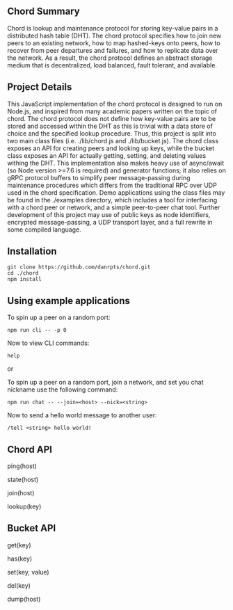 ## Chord Summary
Chord is lookup and maintenance protocol for storing key-value pairs in a distributed hash table (DHT). The chord protocol specifies how to join new peers to an existing network, how to map hashed-keys onto peers, how to recover from peer departures and failures, and how to replicate data over the network. As a result, the chord protocol defines an abstract storage medium that is decentralized, load balanced, fault tolerant, and available.

## Project Details
This JavaScript implementation of the chord protocol is designed to run on Node.js, and inspired from many academic papers written on the topic of chord. The chord protocol does not define how key-value pairs are to be stored and accessed within the DHT as this is trivial with a data store of choice and the specified lookup procedure. Thus, this project is split into two main class files (i.e. ./lib/chord.js and ./lib/bucket.js). The chord class exposes an API for creating peers and looking up keys, while the bucket class exposes an API for actually getting, setting, and deleting values withing the DHT. This implementation also makes heavy use of async/await (so Node version >=7.6 is required) and generator functions; it also relies on gRPC protocol buffers to simplify peer message-passing during maintenance procedures which differs from the traditional RPC over UDP used in the chord specification. Demo applications using the class files may be found in the ./examples directory, which includes a tool for interfacing with a chord peer or network, and a simple peer-to-peer chat tool. Further development of this project may use of public keys as node identifiers, encrypted message-passing, a UDP transport layer, and a full rewrite in some compiled language.

## Installation
```
git clone https://github.com/danrpts/chord.git
cd ./chord
npm install
```

## Using example applications
To spin up a peer on a random port:

`npm run cli -- -p 0`

Now to view CLI commands:

`help`

or

To spin up a peer on a random port, join a network, and set you chat nickname use the following command:

`npm run chat -- --join=<host> --nick=<string>`

Now to send a hello world message to another user:

`/tell <string> hello world!`

## Chord API

ping(host)

state(host)

join(host)

lookup(key)

## Bucket API

get(key)

has(key)

set(key, value)

del(key)

dump(host)